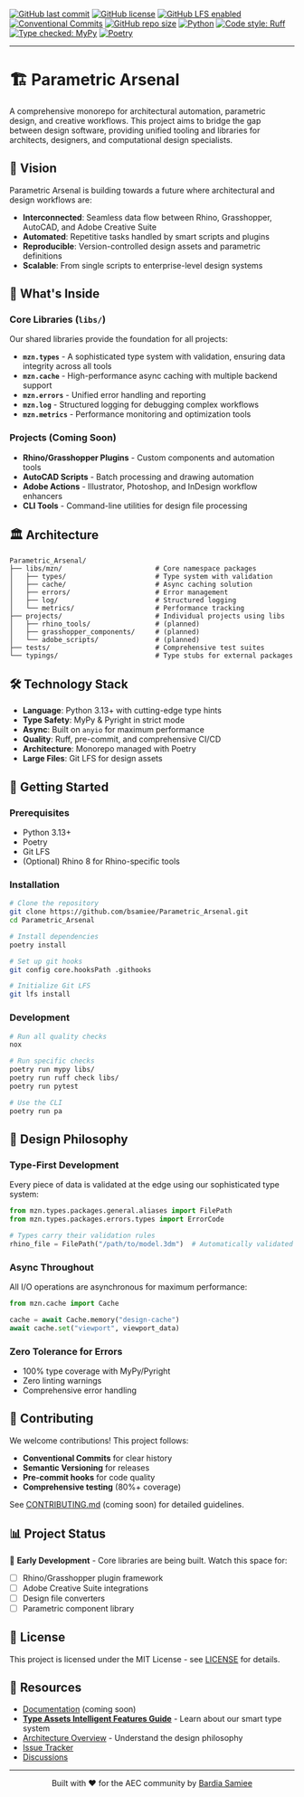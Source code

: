 <!-- Badges -->

[![GitHub last commit](https://img.shields.io/github/last-commit/bsamiee/Parametric_Arsenal?style=flat-square)](https://github.com/bsamiee/Parametric_Arsenal)
[![GitHub license](https://img.shields.io/github/license/bsamiee/Parametric_Arsenal?style=flat-square)](https://github.com/bsamiee/Parametric_Arsenal/blob/main/LICENSE)
[![GitHub LFS enabled](https://img.shields.io/badge/Git%20LFS-enabled-brightgreen?style=flat-square)](https://git-lfs.github.com/)
[![Conventional Commits](https://img.shields.io/badge/Conventional%20Commits-1.0.0-yellow.svg?style=flat-square)](https://conventionalcommits.org)
[![GitHub repo size](https://img.shields.io/github/repo-size/bsamiee/Parametric_Arsenal?style=flat-square)](https://github.com/bsamiee/Parametric_Arsenal)
[![Python](https://img.shields.io/badge/Python-3.13+-blue?style=flat-square&logo=python)](https://www.python.org/)
[![Code style: Ruff](https://img.shields.io/badge/code%20style-ruff-000000?style=flat-square)](https://github.com/astral-sh/ruff)
[![Type checked: MyPy](https://img.shields.io/badge/type%20checked-mypy-blue?style=flat-square)](http://mypy-lang.org/)
[![Poetry](https://img.shields.io/badge/Poetry-managed-blue?style=flat-square&logo=poetry)](https://python-poetry.org/)

---

# 🏗️ Parametric Arsenal

A comprehensive monorepo for architectural automation, parametric design, and creative workflows. This project aims to bridge the gap between design software, providing unified tooling and libraries for architects, designers, and computational design specialists.

## 🎯 Vision

Parametric Arsenal is building towards a future where architectural and design workflows are:

-   **Interconnected**: Seamless data flow between Rhino, Grasshopper, AutoCAD, and Adobe Creative Suite
-   **Automated**: Repetitive tasks handled by smart scripts and plugins
-   **Reproducible**: Version-controlled design assets and parametric definitions
-   **Scalable**: From single scripts to enterprise-level design systems

## 🚀 What's Inside

### Core Libraries (`libs/`)

Our shared libraries provide the foundation for all projects:

-   **`mzn.types`** - A sophisticated type system with validation, ensuring data integrity across all tools
-   **`mzn.cache`** - High-performance async caching with multiple backend support
-   **`mzn.errors`** - Unified error handling and reporting
-   **`mzn.log`** - Structured logging for debugging complex workflows
-   **`mzn.metrics`** - Performance monitoring and optimization tools

### Projects (Coming Soon)

-   **Rhino/Grasshopper Plugins** - Custom components and automation tools
-   **AutoCAD Scripts** - Batch processing and drawing automation
-   **Adobe Actions** - Illustrator, Photoshop, and InDesign workflow enhancers
-   **CLI Tools** - Command-line utilities for design file processing

## 🏛️ Architecture

```
Parametric_Arsenal/
├── libs/mzn/                       # Core namespace packages
│   ├── types/                      # Type system with validation
│   ├── cache/                      # Async caching solution
│   ├── errors/                     # Error management
│   ├── log/                        # Structured logging
│   └── metrics/                    # Performance tracking
├── projects/                       # Individual projects using libs
│   ├── rhino_tools/                # (planned)
│   ├── grasshopper_components/     # (planned)
│   └── adobe_scripts/              # (planned)
├── tests/                          # Comprehensive test suites
└── typings/                        # Type stubs for external packages
```

## 🛠️ Technology Stack

-   **Language**: Python 3.13+ with cutting-edge type hints
-   **Type Safety**: MyPy & Pyright in strict mode
-   **Async**: Built on `anyio` for maximum performance
-   **Quality**: Ruff, pre-commit, and comprehensive CI/CD
-   **Architecture**: Monorepo managed with Poetry
-   **Large Files**: Git LFS for design assets

## 🚦 Getting Started

### Prerequisites

-   Python 3.13+
-   Poetry
-   Git LFS
-   (Optional) Rhino 8 for Rhino-specific tools

### Installation

```bash
# Clone the repository
git clone https://github.com/bsamiee/Parametric_Arsenal.git
cd Parametric_Arsenal

# Install dependencies
poetry install

# Set up git hooks
git config core.hooksPath .githooks

# Initialize Git LFS
git lfs install
```

### Development

```bash
# Run all quality checks
nox

# Run specific checks
poetry run mypy libs/
poetry run ruff check libs/
poetry run pytest

# Use the CLI
poetry run pa
```

## 📐 Design Philosophy

### Type-First Development

Every piece of data is validated at the edge using our sophisticated type system:

```python
from mzn.types.packages.general.aliases import FilePath
from mzn.types.packages.errors.types import ErrorCode

# Types carry their validation rules
rhino_file = FilePath("/path/to/model.3dm")  # Automatically validated
```

### Async Throughout

All I/O operations are asynchronous for maximum performance:

```python
from mzn.cache import Cache

cache = await Cache.memory("design-cache")
await cache.set("viewport", viewport_data)
```

### Zero Tolerance for Errors

-   100% type coverage with MyPy/Pyright
-   Zero linting warnings
-   Comprehensive error handling

## 🤝 Contributing

We welcome contributions! This project follows:

-   **Conventional Commits** for clear history
-   **Semantic Versioning** for releases
-   **Pre-commit hooks** for code quality
-   **Comprehensive testing** (80%+ coverage)

See [CONTRIBUTING.md](CONTRIBUTING.md) (coming soon) for detailed guidelines.

## 📊 Project Status

🚧 **Early Development** - Core libraries are being built. Watch this space for:

-   [ ] Rhino/Grasshopper plugin framework
-   [ ] Adobe Creative Suite integrations
-   [ ] Design file converters
-   [ ] Parametric component library

## 📜 License

This project is licensed under the MIT License - see [LICENSE](LICENSE) for details.

## 🔗 Resources

-   [Documentation](https://github.com/bsamiee/Parametric_Arsenal/wiki) (coming soon)
-   **[Type Assets Intelligent Features Guide](docs/TYPE_ASSETS_INTELLIGENT_FEATURES.md)** - Learn about our smart type system
-   [Architecture Overview](docs/architecture-summary.md) - Understand the design philosophy
-   [Issue Tracker](https://github.com/bsamiee/Parametric_Arsenal/issues)
-   [Discussions](https://github.com/bsamiee/Parametric_Arsenal/discussions)

---

<p align="center">
Built with ❤️ for the AEC community by <a href="https://github.com/bsamiee">Bardia Samiee</a>
</p>
